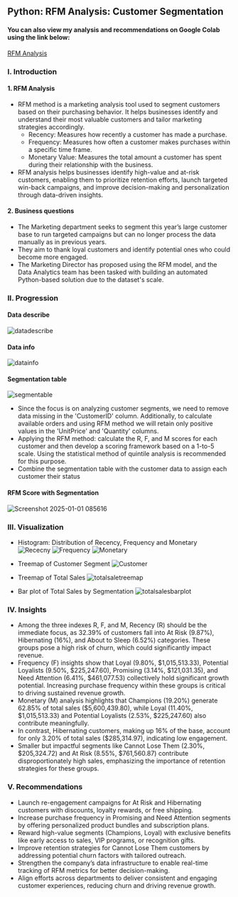 ## Python: RFM Analysis: Customer Segmentation
#### You can also view my analysis and recommendations on Google Colab using the link below:
[RFM Analysis](https://colab.research.google.com/drive/1nj2g1ERs0GbQwXVqR42E_NyIbSgyOqF1)

### I. Introduction
#### 1. RFM Analysis
- RFM method is a marketing analysis tool used to segment customers based on their purchasing behavior. It helps businesses identify and understand their most valuable customers and tailor marketing strategies accordingly.
  + Recency: Measures how recently a customer has made a purchase.
  + Frequency: Measures how often a customer makes purchases within a specific time frame.
  + Monetary Value: Measures the total amount a customer has spent during their relationship with the business.
- RFM analysis helps businesses identify high-value and at-risk customers, enabling them to prioritize retention efforts, launch targeted win-back campaigns, and improve decision-making and personalization through data-driven insights.

#### 2. Business questions
- The Marketing department seeks to segment this year’s large customer base to run targeted campaigns but can no longer process the data manually as in previous years.
- They aim to thank loyal customers and identify potential ones who could become more engaged.
- The Marketing Director has proposed using the RFM model, and the Data Analytics team has been tasked with building an automated Python-based solution due to the dataset's scale.

### II. Progression
#### Data describe
![datadescribe](https://i.imgur.com/0Dw9LxD.png)

#### Data info
![datainfo](https://i.imgur.com/lXZislV.png)

#### Segmentation table
![segmentable](https://i.imgur.com/p8I8ohH.png)

- Since the focus is on analyzing customer segments, we need to remove data missing in the 'CustomerID' column. Additionally, to calculate available orders and using RFM method we will retain only positive values in the 'UnitPrice' and 'Quantity' columns.
- Applying the RFM method: calculate the R, F, and M scores for each customer and then develop a scoring framework based on a 1-to-5 scale. Using the statistical method of quintile analysis is recommended for this purpose.
- Combine the segmentation table with the customer data to assign each customer their status
  
#### RFM Score with Segmentation
![Screenshot 2025-01-01 085616](https://i.imgur.com/MQLFY0N.png)

### III. Visualization
- Histogram: Distribution of Recency, Frequency and Monetary
![Rececny](https://i.imgur.com/SylQWyu.png)
![Frequency](https://i.imgur.com/BmzhGqJ.png)
![Monetary](https://i.imgur.com/TyfvP0E.png)

- Treemap of Customer Segment
![Customer](https://i.imgur.com/tyTtDIU.png)

- Treemap of Total Sales
![totalsaletreemap](https://i.imgur.com/LhZtEv4.png)

- Bar plot of Total Sales by Segmentation
![totalsalesbarplot](https://i.imgur.com/gXCbvZe.png)

### IV. Insights
- Among the three indexes R, F, and M, Recency (R) should be the immediate focus, as 32.39% of customers fall into At Risk (9.87%), Hibernating (16%), and About to Sleep (6.52%) categories. These groups pose a high risk of churn, which could significantly impact revenue.
- Frequency (F) insights show that Loyal (9.80%, $1,015,513.33), Potential Loyalists (9.50%, $225,247.60), Promising (3.14%, $121,031.35), and Need Attention (6.41%, $461,077.53) collectively hold significant growth potential. Increasing purchase frequency within these groups is critical to driving sustained revenue growth.
- Monetary (M) analysis highlights that Champions (19.20%) generate 62.85% of total sales ($5,600,439.80), while Loyal (11.40%, $1,015,513.33) and Potential Loyalists (2.53%, $225,247.60) also contribute meaningfully.
- In contrast, Hibernating customers, making up 16% of the base, account for only 3.20% of total sales ($285,314.97), indicating low engagement.
- Smaller but impactful segments like Cannot Lose Them (2.30%, $205,324.72) and At Risk (8.55%, $761,560.87) contribute disproportionately high sales, emphasizing the importance of retention strategies for these groups.

### V. Recommendations
- Launch re-engagement campaigns for At Risk and Hibernating customers with discounts, loyalty rewards, or free shipping.
- Increase purchase frequency in Promising and Need Attention segments by offering personalized product bundles and subscription plans.
- Reward high-value segments (Champions, Loyal) with exclusive benefits like early access to sales, VIP programs, or recognition gifts.
- Improve retention strategies for Cannot Lose Them customers by addressing potential churn factors with tailored outreach.
- Strengthen the company’s data infrastructure to enable real-time tracking of RFM metrics for better decision-making.
- Align efforts across departments to deliver consistent and engaging customer experiences, reducing churn and driving revenue growth.





